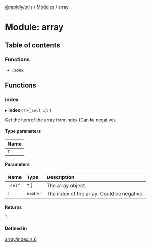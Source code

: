 [@rapidly/utils](../README.md) / [Modules](../modules.md) / array

# Module: array

## Table of contents

### Functions

- [index](array.md#index)

## Functions

### index

▸ **index**<`T`\>(`_self`, `i`): `T`

Get the item of the array from index (Can be negative).

#### Type parameters

| Name |
| :------ |
| `T` |

#### Parameters

| Name | Type | Description |
| :------ | :------ | :------ |
| `_self` | `T`[] | The array object. |
| `i` | `number` | The index of the array. Could be negative. |

#### Returns

`T`

#### Defined in

[array/index.ts:6](https://github.com/canguser/rapidly-utils/blob/2ba56f7/main/array/index.ts#L6)
